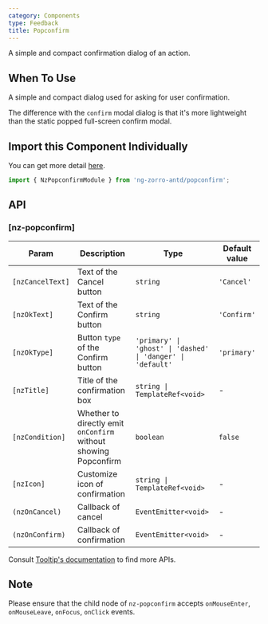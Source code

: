 ```yaml
---
category: Components
type: Feedback
title: Popconfirm
---
```


A simple and compact confirmation dialog of an action.

## When To Use

A simple and compact dialog used for asking for user confirmation.

The difference with the `confirm` modal dialog is that it's more lightweight than the static popped full-screen confirm modal.

## Import this Component Individually

You can get more detail [here](/docs/getting-started/en#import-a-component-individually).

```ts
import { NzPopconfirmModule } from 'ng-zorro-antd/popconfirm';
```

## API

### [nz-popconfirm]

| Param | Description | Type | Default value |
| ----- | ----------- | ---- | ------------- |
| `[nzCancelText]` | Text of the Cancel button | `string` | `'Cancel'` |
| `[nzOkText]` | Text of the Confirm button | `string` | `'Confirm'` |
| `[nzOkType]` | Button `type` of the Confirm button | `'primary' \| 'ghost' \| 'dashed' \| 'danger' \| 'default'` | `'primary'` |
| `[nzTitle]` | Title of the confirmation box | `string \| TemplateRef<void>` | - |
| `[nzCondition]` | Whether to directly emit `onConfirm` without showing Popconfirm | `boolean` | `false` |
| `[nzIcon]` | Customize icon of confirmation  | `string \| TemplateRef<void>` | - |
| `(nzOnCancel)` | Callback of cancel | `EventEmitter<void>` | - |
| `(nzOnConfirm)` | Callback of confirmation | `EventEmitter<void>` | - |

Consult [Tooltip's documentation](/components/tooltip/en#api) to find more APIs.

## Note

Please ensure that the child node of `nz-popconfirm` accepts `onMouseEnter`, `onMouseLeave`, `onFocus`, `onClick` events.
